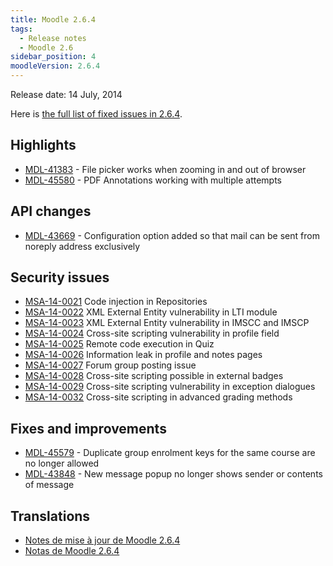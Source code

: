 ```yaml
---
title: Moodle 2.6.4
tags:
  - Release notes
  - Moodle 2.6
sidebar_position: 4
moodleVersion: 2.6.4
---
```

Release date: 14 July, 2014

Here is [the full list of fixed issues in 2.6.4](https://moodle.atlassian.net/secure/IssueNavigator!executeAdvanced.jspa?jqlQuery=project+%3D+mdl+AND+resolution+%3D+fixed+AND+fixVersion+in+%28%222.6.4%22%29+ORDER+BY+priority+DESC&runQuery=true&clear=true).

## Highlights

- [MDL-41383](https://moodle.atlassian.net/browse/MDL-41383) - File picker works when zooming in and out of browser
- [MDL-45580](https://moodle.atlassian.net/browse/MDL-45580) - PDF Annotations working with multiple attempts

## API changes

- [MDL-43669](https://moodle.atlassian.net/browse/MDL-43669) - Configuration option added so that mail can be sent from noreply address exclusively

## Security issues

- [MSA-14-0021](https://moodle.org/mod/forum/discuss.php?d=264262) Code injection in Repositories
- [MSA-14-0022](https://moodle.org/mod/forum/discuss.php?d=264263) XML External Entity vulnerability in LTI module
- [MSA-14-0023](https://moodle.org/mod/forum/discuss.php?d=264264) XML External Entity vulnerability in IMSCC and IMSCP
- [MSA-14-0024](https://moodle.org/mod/forum/discuss.php?d=264265) Cross-site scripting vulnerability in profile field
- [MSA-14-0025](https://moodle.org/mod/forum/discuss.php?d=264266) Remote code execution in Quiz
- [MSA-14-0026](https://moodle.org/mod/forum/discuss.php?d=264267) Information leak in profile and notes pages
- [MSA-14-0027](https://moodle.org/mod/forum/discuss.php?d=264268) Forum group posting issue
- [MSA-14-0028](https://moodle.org/mod/forum/discuss.php?d=264269) Cross-site scripting possible in external badges
- [MSA-14-0029](https://moodle.org/mod/forum/discuss.php?d=264270) Cross-site scripting vulnerability in exception dialogues
- [MSA-14-0032](https://moodle.org/mod/forum/discuss.php?d=264273) Cross-site scripting in advanced grading methods

## Fixes and improvements

- [MDL-45579](https://moodle.atlassian.net/browse/MDL-45579) - Duplicate group enrolment keys for the same course are no longer allowed
- [MDL-43848](https://moodle.atlassian.net/browse/MDL-43848) - New message popup no longer shows sender or contents of message

## Translations

- [Notes de mise à jour de Moodle 2.6.4](https://docs.moodle.org/fr/Notes_de_mise_à_jour_de_Moodle_2.6.4)
- [Notas de Moodle 2.6.4](https://docs.moodle.org/es/Notas_de_Moodle_2.6.4)
